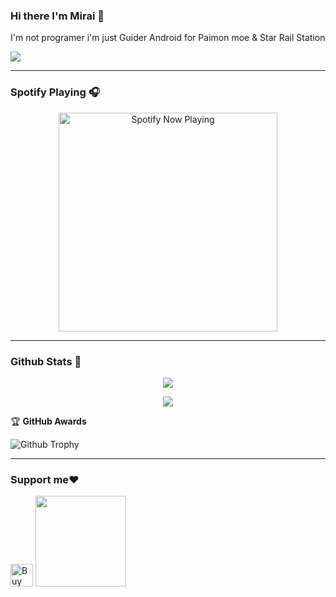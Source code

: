 ### Hi there I'm Mirai 👋
I'm not programer i'm just Guider Android for Paimon moe & Star Rail Station 

<img src="https://telegra.ph/file/82d3feb35ceab42024602.gif"/>
</p>
<p align="center">
 
 ------
 
### Spotify Playing 🎧

<p align="center">
  <a href="https://open.spotify.com/playlist/2iNbbs9ofjXUlVXfZqJv7w?si=KFzuVexUQt6RYP4KlqdQ6g" target="_blank"><img src="https://now-playing-on-spotify.vercel.app/api/spotify" alt="Spotify Now Playing" width="350"/></a>
</p>

------

### Github Stats 🚀
<p align="center"><a href="https://github.com/Mirai0009"><img src="https://github-readme-stats.vercel.app/api?username=Mirai0009&show_icons=true&theme=radical"></a></p>

<p align="center"><a href="https://github.com/Mirai0009"><img src="https://github-readme-stats.vercel.app/api/top-langs/?username=Mirai0009&theme=radical&layout=compact"></a></p> 

<summary>&#127942 <b>GitHub Awards</b>
</summary>

![Github Trophy](https://github-profile-trophy.vercel.app/?username=Mirai0009)

------

### Support me❤️
 
<a href='https://ko-fi.com/mirai07' target='_blank'><img height='36' style='border:0px;height:36px;' src='https://storage.ko-fi.com/cdn/kofi3.png?v=3' border='0' alt='Buy Me a Coffee at ko-fi.com' /></a>
<a href="https://saweria.co/mirai07"><img src="https://telegra.ph/file/60f8ff1e1e9124672f665.png" width=145px>

